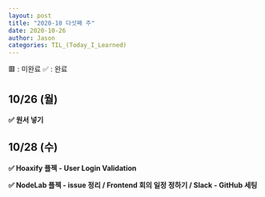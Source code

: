 ```yaml
---
layout: post
title: "2020-10 다섯째 주"
date: 2020-10-26
author: Jason
categories: TIL_(Today_I_Learned)
---
```


🟥 : 미완료
✅ : 완료

## 10/26 (월)

**✅ 원서 넣기**

## 10/28 (수)

**✅ Hoaxify 플젝 - User Login Validation**

**✅ NodeLab 플젝 - issue 정리 / Frontend 회의 일정 정하기 / Slack - GitHub 세팅**
